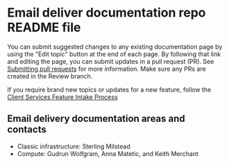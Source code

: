 
# Email deliver documentation repo README file

You can submit suggested changes to any existing documentation page by using the "Edit topic" button at the end of each page. By following that link and editing the page, you can submit updates in a pull request (PR). See [Submitting pull requests](https://test.cloud.ibm.com/docs/writing?topic=writing-pr) for more information. Make sure any PRs are created in the Review branch.

If you require brand new topics or updates for a new feature, follow the [Client Services Feature Intake Process](https://confluence.swg.usma.ibm.com:8445/display/UI/Client+Services+Feature+Intake+Process)

## Email delivery documentation areas and contacts

* Classic infrastructure: Sterling Milstead
* Compute: Gudrun Wolfgram, Anna Matetic, and Keith Merchant
